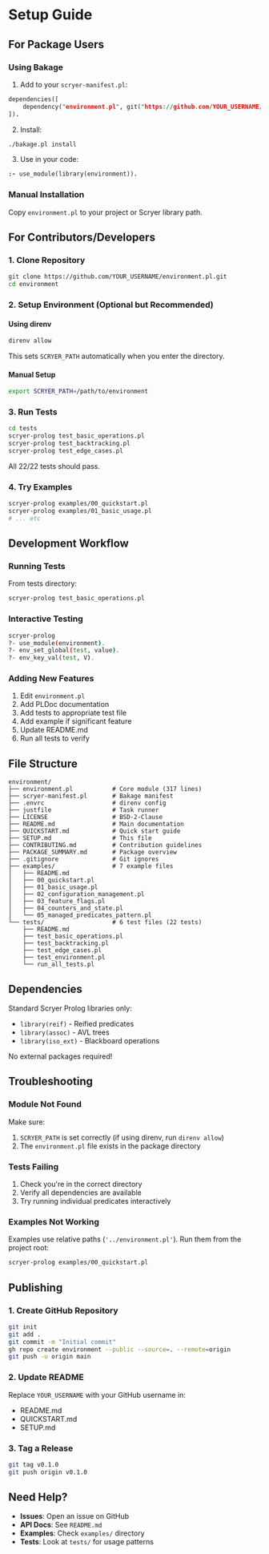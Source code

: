 # Setup Guide

## For Package Users

### Using Bakage

1. Add to your `scryer-manifest.pl`:
```prolog
dependencies([
    dependency("environment.pl", git("https://github.com/YOUR_USERNAME/environment.pl.git"))
]).
```

2. Install:
```bash
./bakage.pl install
```

3. Use in your code:
```prolog
:- use_module(library(environment)).
```

### Manual Installation

Copy `environment.pl` to your project or Scryer library path.

## For Contributors/Developers

### 1. Clone Repository

```bash
git clone https://github.com/YOUR_USERNAME/environment.pl.git
cd environment
```

### 2. Setup Environment (Optional but Recommended)

#### Using direnv

```bash
direnv allow
```

This sets `SCRYER_PATH` automatically when you enter the directory.

#### Manual Setup

```bash
export SCRYER_PATH=/path/to/environment
```

### 3. Run Tests

```bash
cd tests
scryer-prolog test_basic_operations.pl
scryer-prolog test_backtracking.pl
scryer-prolog test_edge_cases.pl
```

All 22/22 tests should pass.

### 4. Try Examples

```bash
scryer-prolog examples/00_quickstart.pl
scryer-prolog examples/01_basic_usage.pl
# ... etc
```

## Development Workflow

### Running Tests

From tests directory:
```bash
scryer-prolog test_basic_operations.pl
```

### Interactive Testing

```bash
scryer-prolog
?- use_module(environment).
?- env_set_global(test, value).
?- env_key_val(test, V).
```

### Adding New Features

1. Edit `environment.pl`
2. Add PLDoc documentation
3. Add tests to appropriate test file
4. Add example if significant feature
5. Update README.md
6. Run all tests to verify

## File Structure

```
environment/
├── environment.pl           # Core module (317 lines)
├── scryer-manifest.pl       # Bakage manifest
├── .envrc                   # direnv config
├── justfile                 # Task runner
├── LICENSE                  # BSD-2-Clause
├── README.md                # Main documentation
├── QUICKSTART.md            # Quick start guide
├── SETUP.md                 # This file
├── CONTRIBUTING.md          # Contribution guidelines
├── PACKAGE_SUMMARY.md       # Package overview
├── .gitignore               # Git ignores
├── examples/                # 7 example files
│   ├── README.md
│   ├── 00_quickstart.pl
│   ├── 01_basic_usage.pl
│   ├── 02_configuration_management.pl
│   ├── 03_feature_flags.pl
│   ├── 04_counters_and_state.pl
│   └── 05_managed_predicates_pattern.pl
└── tests/                   # 6 test files (22 tests)
    ├── README.md
    ├── test_basic_operations.pl
    ├── test_backtracking.pl
    ├── test_edge_cases.pl
    ├── test_environment.pl
    └── run_all_tests.pl
```

## Dependencies

Standard Scryer Prolog libraries only:
- `library(reif)` - Reified predicates
- `library(assoc)` - AVL trees
- `library(iso_ext)` - Blackboard operations

No external packages required!

## Troubleshooting

### Module Not Found

Make sure:
1. `SCRYER_PATH` is set correctly (if using direnv, run `direnv allow`)
2. The `environment.pl` file exists in the package directory

### Tests Failing

1. Check you're in the correct directory
2. Verify all dependencies are available
3. Try running individual predicates interactively

### Examples Not Working

Examples use relative paths (`'../environment.pl'`).
Run them from the project root:
```bash
scryer-prolog examples/00_quickstart.pl
```

## Publishing

### 1. Create GitHub Repository

```bash
git init
git add .
git commit -m "Initial commit"
gh repo create environment --public --source=. --remote=origin
git push -u origin main
```

### 2. Update README

Replace `YOUR_USERNAME` with your GitHub username in:
- README.md
- QUICKSTART.md
- SETUP.md

### 3. Tag a Release

```bash
git tag v0.1.0
git push origin v0.1.0
```

## Need Help?

- **Issues**: Open an issue on GitHub
- **API Docs**: See `README.md`
- **Examples**: Check `examples/` directory
- **Tests**: Look at `tests/` for usage patterns
